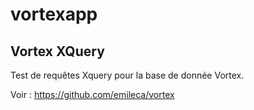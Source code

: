 # vortexapp

## Vortex XQuery

Test de requêtes Xquery pour la base de donnée Vortex.

Voir : https://github.com/emileca/vortex
